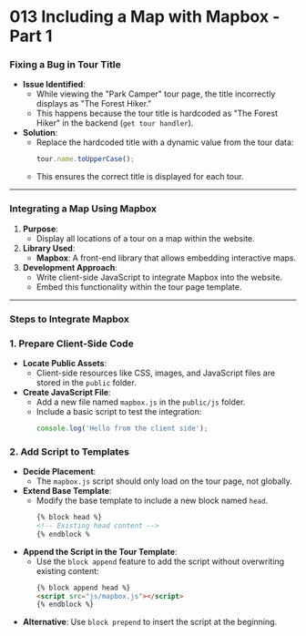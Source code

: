 # 013 Including a Map with Mapbox - Part 1

### **Fixing a Bug in Tour Title**

- **Issue Identified**:
  - While viewing the "Park Camper" tour page, the title incorrectly displays as "The Forest Hiker."
  - This happens because the tour title is hardcoded as "The Forest Hiker" in the backend (`get tour handler`).
- **Solution**:
  - Replace the hardcoded title with a dynamic value from the tour data:
    ```jsx
    tour.name.toUpperCase();
    ```
  - This ensures the correct title is displayed for each tour.

---

### **Integrating a Map Using Mapbox**

1. **Purpose**:
   - Display all locations of a tour on a map within the website.
2. **Library Used**:
   - **Mapbox**: A front-end library that allows embedding interactive maps.
3. **Development Approach**:
   - Write client-side JavaScript to integrate Mapbox into the website.
   - Embed this functionality within the tour page template.

---

### **Steps to Integrate Mapbox**

### 1. Prepare Client-Side Code

- **Locate Public Assets**:
  - Client-side resources like CSS, images, and JavaScript files are stored in the `public` folder.
- **Create JavaScript File**:
  - Add a new file named `mapbox.js` in the `public/js` folder.
  - Include a basic script to test the integration:
    ```jsx
    console.log('Hello from the client side');
    ```

### 2. Add Script to Templates

- **Decide Placement**:
  - The `mapbox.js` script should only load on the tour page, not globally.
- **Extend Base Template**:
  - Modify the base template to include a new block named `head`.
    ```html
    {% block head %}
    <!-- Existing head content -->
    {% endblock %
    ```
- **Append the Script in the Tour Template**:
  - Use the `block append` feature to add the script without overwriting existing content:
    ```html
    {% block append head %}
    <script src="js/mapbox.js"></script>
    {% endblock %}
    ```
- **Alternative**: Use `block prepend` to insert the script at the beginning.
